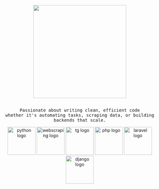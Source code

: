 
<div align="center">
  <img src="https://i.pinimg.com/originals/8b/35/fe/8b35fef55fba1a201c9c7a11d3ec3d64.gif" width="300" />
</div>
<p align="center">
<br><samp>
Passionate about writing clean, efficient code <br> whether it's automating tasks, scraping data, or building backends that scale.
<br></samp>
</p>

<div align="center">
  <span><img src="https://i.postimg.cc/sDJKtdvr/python.png" height="90" alt="python logo" /></span>
  <span><img src="https://i.postimg.cc/TY2n5yYz/websc.png" height="90" alt="webscraping logo" /></span>
  <span><img src="https://i.postimg.cc/TPmpyG8L/tgbots.png" height="90" alt="tg logo" /></span>
  <span><img src="https://i.postimg.cc/ZntVhJ8T/php2.png" height="90" alt="php logo" /></span>
  <span><img src="https://i.postimg.cc/BbRs3Lhj/laravel.png" height="90" alt="laravel logo" /></span>
  <span><img src="https://i.postimg.cc/tTZpMN5K/django.png" height="90" alt="django logo" /></span>
</div>
